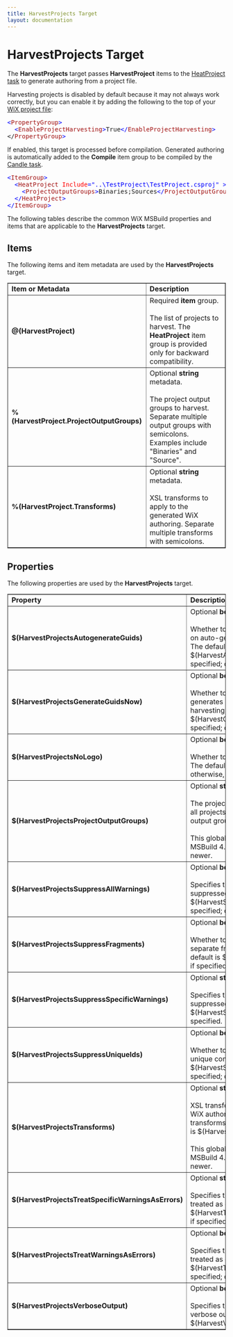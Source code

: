 ```yaml
---
title: HarvestProjects Target
layout: documentation
---
```

# HarvestProjects Target

The <b>HarvestProjects</b> target passes <b>HarvestProject</b> items to the
[HeatProject task](../../msbuild/task_reference/heatproject.html) to generate authoring from a project file.

Harvesting projects is disabled by default because it may not always work correctly, but you can enable it by adding the following to the top of your [WiX project file](../../msbuild/authoring_first_msbuild_project.html):

<pre><span style="color: blue">&lt;</span><span style="color: #a31515">PropertyGroup</span><span style="color: blue">&gt;
  &lt;</span><span style="color: #a31515">EnableProjectHarvesting</span><span style="color: blue">&gt;</span>True<span style="color: blue">&lt;/</span><span style="color: #a31515">EnableProjectHarvesting</span><span style="color: blue">&gt;</span>
&lt;/</span><span style="color: #a31515">PropertyGroup</span><span style="color: blue">&gt;</span></pre>

If enabled, this target is processed before compilation. Generated authoring is automatically added to the
<b>Compile</b> item group to be compiled by the [Candle task](../../msbuild/task_reference/candle.html).

<pre><span style="color: blue">&lt;</span><span style="color: #a31515">ItemGroup</span><span style="color: blue">&gt;
  &lt;</span><span style="color: #a31515">HeatProject </span><span style="color: red">Include</span><span style="color: blue">="..\TestProject\TestProject.csproj" &gt;
    &lt;</span><span style="color: #a31515">ProjectOutputGroups</span><span style="color: blue">&gt;</span>Binaries;Sources<span style="color: blue">&lt;/</span><span style="color: #a31515">ProjectOutputGroups</span><span style="color: blue">&gt;
  &lt;/</span><span style="color: #a31515">HeatProject</span><span style="color: blue">&gt;
&lt;/</span><span style="color: #a31515">ItemGroup</span><span style="color: blue">&gt;</span></pre>

The following tables describe the common WiX MSBuild properties and items that are
applicable to the <b>HarvestProjects</b> target.

## Items
The following items and item metadata are used by the <b>HarvestProjects</b> target.

<table border="1" cellspacing="0" cellpadding="4">
    <tr>
        <td>
            <b>Item or Metadata</b>
        </td>
        <td>
            <b>Description</b>
        </td>
    </tr>
    <tr>
        <td>
            <b>@(HarvestProject)</b>
        </td>
        <td>
            Required <b>item</b> group.<br />
            <br />
            The list of projects to harvest. The <b>HeatProject</b> item group is provided only
            for backward compatibility.
        </td>
    </tr>
    <tr>
        <td>
            <b>%(HarvestProject.ProjectOutputGroups)</b>
        </td>
        <td>
            Optional <b>string</b> metadata.<br />
            <br />
            The project output groups to harvest. Separate multiple output groups with semicolons.
            Examples include "Binaries" and "Source".
        </td>
    </tr>
    <tr>
        <td>
            <b>%(HarvestProject.Transforms)</b>
        </td>
        <td>
            Optional <b>string</b> metadata.<br />
            <br />
            XSL transforms to apply to the generated WiX authoring. Separate multiple transforms
            with semicolons.
        </td>
    </tr>
</table>

## Properties
The following properties are used by the <b>HarvestProjects</b> target.

<table border="1" cellspacing="0" cellpadding="4">
    <tr>
        <td>
            <b>Property</b>
        </td>
        <td>
            <b>Description</b>
        </td>
    </tr>
    <tr>
        <td>
            <b>$(HarvestProjectsAutogenerateGuids)</b>
        </td>
        <td>
            Optional <b>boolean</b> property.<br />
            <br />
            Whether to generate authoring that relies on auto-generation of component GUIDs.
            The default is $(HarvestAutogenerateGuids) if specified; otherwise, <b>true</b>.
        </td>
    </tr>
    <tr>
        <td>
            <b>$(HarvestProjectsGenerateGuidsNow)</b>
        </td>
        <td>
            Optional <b>boolean</b> property.<br />
            <br />
            Whether to generate authoring that generates durable GUIDs when harvesting. The
            default is $(HarvestGenerateGuidsNow) if specified; otherwise, <b>false</b>.
        </td>
    </tr>
    <tr>
        <td>
            <b>$(HarvestProjectsNoLogo)</b>
        </td>
        <td>
            Optional <b>boolean</b> property.<br />
            <br />
            Whether to show the logo for heat.exe. The default is $(NoLogo) if specified; otherwise,
            <b>false</b>.
        </td>
    </tr>
    <tr>
        <td>
            <b>$(HarvestProjectsProjectOutputGroups)</b>
        </td>
        <td>
            Optional <b>string</b> property.<br />
            <br />
            The project output groups to harvest from all projects. Separate multiple project
            output groups with semicolons.<br />
            <br />
            This global property is only usable with MSBuild 4.0 or Visual Studio 2010, and newer.
        </td>
    </tr>
    <tr>
        <td>
            <b>$(HarvestProjectsSuppressAllWarnings)</b>
        </td>
        <td>
            Optional <b>boolean</b> parameter.<br />
            <br />
            Specifies that all warnings should be suppressed. The default is $(HarvestSuppressAllWarnings) if specified; otherwise, <b>false</b>.
        </td>
    </tr>
    <tr>
        <td>
            <b>$(HarvestProjectsSuppressFragments)</b>
        </td>
        <td>
            Optional <b>boolean</b> property.<br />
            <br />
            Whether to suppress generation of separate fragments when harvesting. The default
            is $(HarvestSuppressFragments) if specified; otherwise, <b>true</b>.
        </td>
    </tr>
    <tr>
        <td>
            <b>$(HarvestProjectsSuppressSpecificWarnings)</b>
        </td>
        <td>
            Optional <b>string</b> parameter.<br />
            <br />
            Specifies that certain warnings should be suppressed. The default is $(HarvestSuppressSpecificWarnings) if specified.
        </td>
    </tr>
    <tr>
        <td>
            <b>$(HarvestProjectsSuppressUniqueIds)</b>
        </td>
        <td>
            Optional <b>boolean</b> property.<br />
            <br />
            Whether to suppress generation of unique component IDs. The default is $(HarvestSuppressUniqueIds)
            if specified; otherwise, <b>false</b>.
        </td>
    </tr>
    <tr>
        <td>
            <b>$(HarvestProjectsTransforms)</b>
        </td>
        <td>
            Optional <b>string</b> property.<br />
            <br />
            XSL transforms to apply to all generated WiX authoring. Separate multiple transforms
            with semicolons. The default is $(HarvestTransforms) if specified.<br />
            <br />
            This global property is only usable with MSBuild 4.0 or Visual Studio 2010, and newer.
        </td>
    </tr>
    <tr>
        <td>
            <b>$(HarvestProjectsTreatSpecificWarningsAsErrors)</b>
        </td>
        <td>
            Optional <b>string</b> parameter.<br />
            <br />
            Specifies that certain warnings should be treated as errors. The default is $(HarvestTreatSpecificWarningsAsErrors) if specified.
        </td>
    </tr>
    <tr>
        <td>
            <b>$(HarvestProjectsTreatWarningsAsErrors)</b>
        </td>
        <td>
            Optional <b>boolean</b> parameter.<br />
            <br />
            Specifies that all warnings should be treated as errors. The default is $(HarvestTreatWarningsAsErrors) if specified; otherwise, <b>false</b>/.
        </td>
    </tr>
    <tr>
        <td>
            <b>$(HarvestProjectsVerboseOutput)</b>
        </td>
        <td>
            Optional <b>boolean</b> parameter.<br />
            <br />
            Specifies that the tool should provide verbose output. The default is $(HarvestVerboseOutput) if specified.
        </td>
    </tr>
</table>
